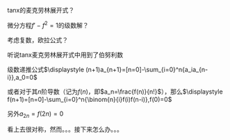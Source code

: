 tanx的麦克劳林展开式？

微分方程$f'-f^2=1$的级数解？

考虑复数，欧拉公式？

听说tanx麦克劳林展开式中用到了伯努利数

级数递推公式$\displaystyle (n+1)a_{n+1}=[n=0]-\sum_{i=0}^n{a_ia_{n-i}},a_0=0$

或者对于其$n$阶导数（记为$f(n)$，即$a_n=\frac{f(n)}{n!}$），那么$\displaystyle f(n+1)=[n=0]-\sum_{i=0}^n{\binom{n}{i}f(i)f(n-i)},f(0)=0$

另外$a_{2n}=f(2n)=0$

看上去很对称，然而。。。接下来怎么办。。。